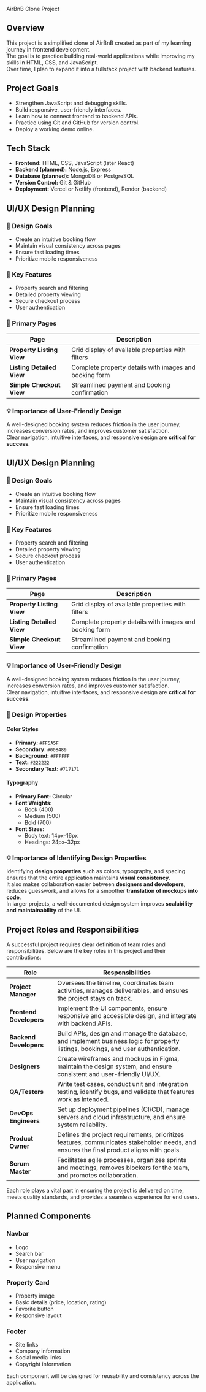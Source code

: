  AirBnB Clone Project

## Overview
This project is a simplified clone of AirBnB created as part of my learning journey in frontend development.  
The goal is to practice building real-world applications while improving my skills in HTML, CSS, and JavaScript.  
Over time, I plan to expand it into a fullstack project with backend features.

## Project Goals
- Strengthen JavaScript and debugging skills.  
- Build responsive, user-friendly interfaces.  
- Learn how to connect frontend to backend APIs.  
- Practice using Git and GitHub for version control.  
- Deploy a working demo online.

## Tech Stack
- **Frontend:** HTML, CSS, JavaScript (later React)  
- **Backend (planned):** Node.js, Express  
- **Database (planned):** MongoDB or PostgreSQL  
- **Version Control:** Git & GitHub  
- **Deployment:** Vercel or Netlify (frontend), Render (backend)
 
## UI/UX Design Planning  

### 🎯 Design Goals  
- Create an intuitive booking flow  
- Maintain visual consistency across pages  
- Ensure fast loading times  
- Prioritize mobile responsiveness  

### 🌟 Key Features  
- Property search and filtering  
- Detailed property viewing  
- Secure checkout process  
- User authentication  

### 📑 Primary Pages  

| Page                  | Description |
|------------------------|-------------|
| **Property Listing View**  | Grid display of available properties with filters |
| **Listing Detailed View**  | Complete property details with images and booking form |
| **Simple Checkout View**   | Streamlined payment and booking confirmation |

### 💡 Importance of User-Friendly Design  
A well-designed booking system reduces friction in the user journey, increases conversion rates, and improves customer satisfaction.  
Clear navigation, intuitive interfaces, and responsive design are **critical for success**.
## UI/UX Design Planning  

### 🎯 Design Goals  
- Create an intuitive booking flow  
- Maintain visual consistency across pages  
- Ensure fast loading times  
- Prioritize mobile responsiveness  

### 🌟 Key Features  
- Property search and filtering  
- Detailed property viewing  
- Secure checkout process  
- User authentication  

### 📑 Primary Pages  

| Page                  | Description |
|------------------------|-------------|
| **Property Listing View**  | Grid display of available properties with filters |
| **Listing Detailed View**  | Complete property details with images and booking form |
| **Simple Checkout View**   | Streamlined payment and booking confirmation |

### 💡 Importance of User-Friendly Design  
A well-designed booking system reduces friction in the user journey, increases conversion rates, and improves customer satisfaction.  
Clear navigation, intuitive interfaces, and responsive design are **critical for success**.

### 🎨 Design Properties  

#### Color Styles  
- **Primary:** `#FF5A5F`  
- **Secondary:** `#008489`  
- **Background:** `#FFFFFF`  
- **Text:** `#222222`  
- **Secondary Text:** `#717171`  

#### Typography  
- **Primary Font:** Circular  
- **Font Weights:**  
  - Book (400)  
  - Medium (500)  
  - Bold (700)  
- **Font Sizes:**  
  - Body text: 14px–16px  
  - Headings: 24px–32px  

### 💡 Importance of Identifying Design Properties  
Identifying **design properties** such as colors, typography, and spacing ensures that the entire application maintains **visual consistency**.  
It also makes collaboration easier between **designers and developers**, reduces guesswork, and allows for a smoother **translation of mockups into code**.  
In larger projects, a well-documented design system improves **scalability and maintainability** of the UI.

## Project Roles and Responsibilities  

A successful project requires clear definition of team roles and responsibilities. Below are the key roles in this project and their contributions:  

| Role               | Responsibilities |
|--------------------|------------------|
| **Project Manager** | Oversees the timeline, coordinates team activities, manages deliverables, and ensures the project stays on track. |
| **Frontend Developers** | Implement the UI components, ensure responsive and accessible design, and integrate with backend APIs. |
| **Backend Developers** | Build APIs, design and manage the database, and implement business logic for property listings, bookings, and user authentication. |
| **Designers** | Create wireframes and mockups in Figma, maintain the design system, and ensure consistent and user-friendly UI/UX. |
| **QA/Testers** | Write test cases, conduct unit and integration testing, identify bugs, and validate that features work as intended. |
| **DevOps Engineers** | Set up deployment pipelines (CI/CD), manage servers and cloud infrastructure, and ensure system reliability. |
| **Product Owner** | Defines the project requirements, prioritizes features, communicates stakeholder needs, and ensures the final product aligns with goals. |
| **Scrum Master** | Facilitates agile processes, organizes sprints and meetings, removes blockers for the team, and promotes collaboration. |

Each role plays a vital part in ensuring the project is delivered on time, meets quality standards, and provides a seamless experience for end users.


## Planned Components
### Navbar
- Logo
- Search bar
- User navigation
- Responsive menu

### Property Card
- Property image
- Basic details (price, location, rating)
- Favorite button
- Responsive layout

### Footer
- Site links
- Company information
- Social media links
- Copyright information

Each component will be designed for reusability and consistency across the application.

